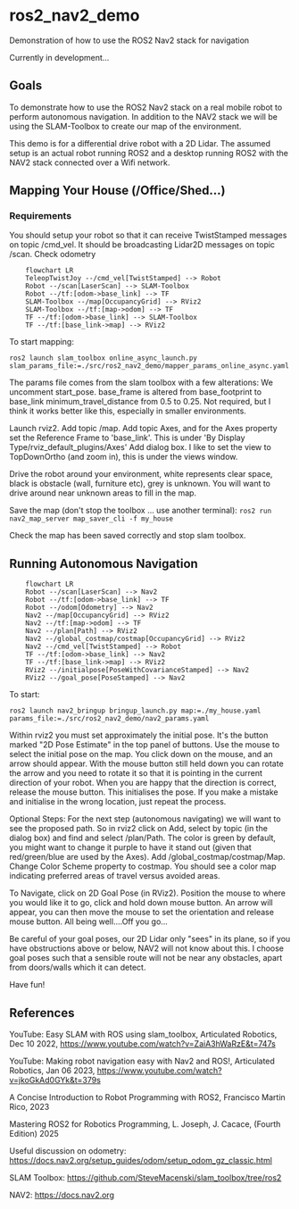 # ros2_nav2_demo
Demonstration of how to use the ROS2 Nav2 stack for navigation

Currently in development...

## Goals

To demonstrate how to use the ROS2 Nav2 stack on a real mobile robot to perform autonomous navigation. In addition to the NAV2 stack we will be using the SLAM-Toolbox to create our map of the environment.

This demo is for a differential drive robot with a 2D Lidar. The assumed setup is an actual robot running ROS2 and a desktop running ROS2 with the NAV2 stack connected over a Wifi network.

## Mapping Your House (/Office/Shed...)

### Requirements

You should setup your robot so that it can receive TwistStamped messages on topic /cmd_vel. It should be broadcasting Lidar2D messages on topic /scan.
Check odometry

``` mermaid
    flowchart LR
    TeleopTwistJoy --/cmd_vel[TwistStamped] --> Robot
    Robot --/scan[LaserScan] --> SLAM-Toolbox
    Robot --/tf:[odom->base_link] --> TF
    SLAM-Toolbox --/map[OccupancyGrid] --> RViz2
    SLAM-Toolbox --/tf:[map->odom] --> TF
    TF --/tf:[odom->base_link] --> SLAM-Toolbox
    TF --/tf:[base_link->map] --> RViz2
``` 

To start mapping:

```ros2 launch slam_toolbox online_async_launch.py slam_params_file:=./src/ros2_nav2_demo/mapper_params_online_async.yaml```

The params file comes from the slam toolbox with a few alterations:
We uncomment start_pose.
base_frame is altered from base_footprint to base_link
minimum_travel_distance from 0.5 to 0.25. Not required, but I think it works better like this, especially in smaller environments.

Launch rviz2. Add topic /map. Add topic Axes, and for the Axes property set the Reference Frame to 'base_link'. This is under 'By Display Type/rviz_default_plugins/Axes' Add dialog box. I like to set the view to TopDownOrtho (and zoom in), this is under the views window.

Drive the robot around your environment, white represents clear space, black is obstacle (wall, furniture etc), grey is unknown. You will want to drive around near unknown areas to fill in the map.

Save the map (don't stop the toolbox ... use another terminal):
```ros2 run nav2_map_server map_saver_cli -f my_house```

Check the map has been saved correctly and stop slam toolbox.

## Running Autonomous Navigation

``` mermaid
    flowchart LR
    Robot --/scan[LaserScan] --> Nav2
    Robot --/tf:[odom->base_link] --> TF
    Robot --/odom[Odometry] --> Nav2
    Nav2 --/map[OccupancyGrid] --> RViz2
    Nav2 --/tf:[map->odom] --> TF
    Nav2 --/plan[Path] --> RViz2
    Nav2 --/global_costmap/costmap[OccupancyGrid] --> RViz2
    Nav2 --/cmd_vel[TwistStamped] --> Robot
    TF --/tf:[odom->base_link] --> Nav2
    TF --/tf:[base_link->map] --> RViz2
    RViz2 --/initialpose[PoseWithCovarianceStamped] --> Nav2
    RViz2 --/goal_pose[PoseStamped] --> Nav2
``` 


To start:

```ros2 launch nav2_bringup bringup_launch.py map:=./my_house.yaml params_file:=./src/ros2_nav2_demo/nav2_params.yaml```

Within rviz2 you must set approximately the initial pose. It's the button marked "2D Pose Estimate" in the top panel of buttons. Use the mouse to select the initial pose on the map. You click down on the mouse, and an arrow should appear. With the mouse button still held down you can rotate the arrow and you need to rotate it so that it is pointing in the current direction of your robot. When you are happy that the direction is correct, release the mouse button. This initialises the pose. If you make a mistake and initialise in the wrong location, just repeat the process.

Optional Steps:
For the next step (autonomous navigating) we will want to see the proposed path. So in rviz2 click on Add, select by topic (in the dialog box) and find and select /plan/Path. The color is green by default, you might want to change it purple to have it stand out (given that red/green/blue are used by the Axes).
Add /global_costmap/costmap/Map. Change Color Scheme property to costmap. You should see a color map indicating preferred areas of travel versus avoided areas.

To Navigate, click on 2D Goal Pose (in RViz2). Position the mouse to where you would like it to go, click and hold down mouse button. An arrow will appear, you can then move the mouse to set the orientation and release mouse button. All being well....Off you go...

Be careful of your goal poses, our 2D Lidar only "sees" in its plane, so if you have obstructions above or below, NAV2 will not know about this. I choose goal poses such that a sensible route will not be near any obstacles, apart from doors/walls which it can detect.

Have fun!

## References

YouTube: Easy SLAM with ROS using slam_toolbox, Articulated Robotics, Dec 10 2022, https://www.youtube.com/watch?v=ZaiA3hWaRzE&t=747s

YouTube: Making robot navigation easy with Nav2 and ROS!, Articulated Robotics, Jan 06 2023, https://www.youtube.com/watch?v=jkoGkAd0GYk&t=379s

A Concise Introduction to Robot Programming with ROS2, Francisco Martin Rico, 2023

Mastering ROS2 for Robotics Programming, L. Joseph, J. Cacace, (Fourth Edition) 2025

Useful discussion on odometry:
https://docs.nav2.org/setup_guides/odom/setup_odom_gz_classic.html

SLAM Toolbox:
https://github.com/SteveMacenski/slam_toolbox/tree/ros2

NAV2:
https://docs.nav2.org
